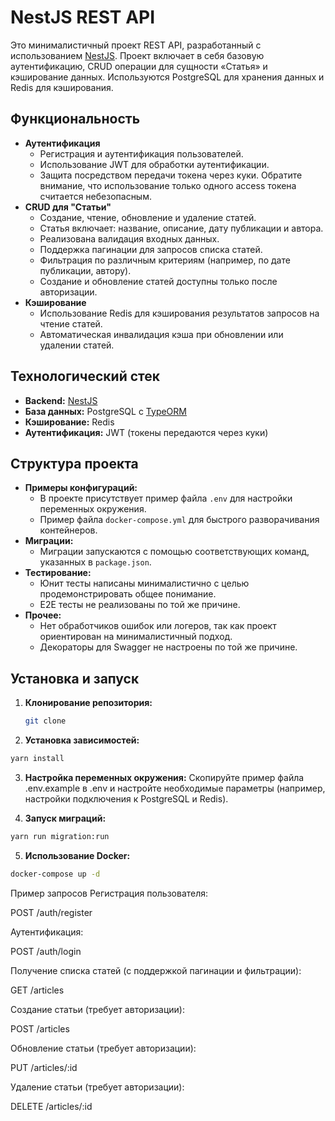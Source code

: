 # NestJS REST API

Это минималистичный проект REST API, разработанный с использованием [NestJS](https://nestjs.com/). Проект включает в себя базовую аутентификацию, CRUD операции для сущности «Статья» и кэширование данных. Используются PostgreSQL для хранения данных и Redis для кэширования.

## Функциональность

- **Аутентификация**
  - Регистрация и аутентификация пользователей.
  - Использование JWT для обработки аутентификации.
  - Защита посредством передачи токена через куки. Обратите внимание, что использование только одного access токена считается небезопасным.
- **CRUD для "Статьи"**
  - Создание, чтение, обновление и удаление статей.
  - Статья включает: название, описание, дату публикации и автора.
  - Реализована валидация входных данных.
  - Поддержка пагинации для запросов списка статей.
  - Фильтрация по различным критериям (например, по дате публикации, автору).
  - Создание и обновление статей доступны только после авторизации.
- **Кэширование**
  - Использование Redis для кэширования результатов запросов на чтение статей.
  - Автоматическая инвалидация кэша при обновлении или удалении статей.

## Технологический стек

- **Backend:** [NestJS](https://nestjs.com/)
- **База данных:** PostgreSQL с [TypeORM](https://typeorm.io/)
- **Кэширование:** Redis
- **Аутентификация:** JWT (токены передаются через куки)

## Структура проекта

- **Примеры конфигураций:**
  - В проекте присутствует пример файла `.env` для настройки переменных окружения.
  - Пример файла `docker-compose.yml` для быстрого разворачивания контейнеров.
- **Миграции:**
  - Миграции запускаются с помощью соответствующих команд, указанных в `package.json`.
- **Тестирование:**
  - Юнит тесты написаны минималистично с целью продемонстрировать общее понимание.
  - E2E тесты не реализованы по той же причине.
- **Прочее:**
  - Нет обработчиков ошибок или логеров, так как проект ориентирован на минималистичный подход.
  - Декораторы для Swagger не настроены по той же причине.

## Установка и запуск

1. **Клонирование репозитория:**

   ```bash
   git clone
   ```

2. **Установка зависимостей:**

```bash
yarn install
```

3. **Настройка переменных окружения:**
   Скопируйте пример файла .env.example в .env и настройте необходимые параметры (например, настройки подключения к PostgreSQL и Redis).

4. **Запуск миграций:**

```bash
yarn run migration:run
```

5. **Использование Docker:**

```bash
docker-compose up -d
```

Пример запросов
Регистрация пользователя:

POST /auth/register

Аутентификация:

POST /auth/login

Получение списка статей (с поддержкой пагинации и фильтрации):

GET /articles

Создание статьи (требует авторизации):

POST /articles

Обновление статьи (требует авторизации):

PUT /articles/:id

Удаление статьи (требует авторизации):

DELETE /articles/:id
